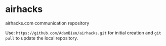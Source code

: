airhacks
========

airhacks.com communication repository

Use: `https://github.com/AdamBien/airhacks.git` for initial creation and `git pull` to update the local repository.